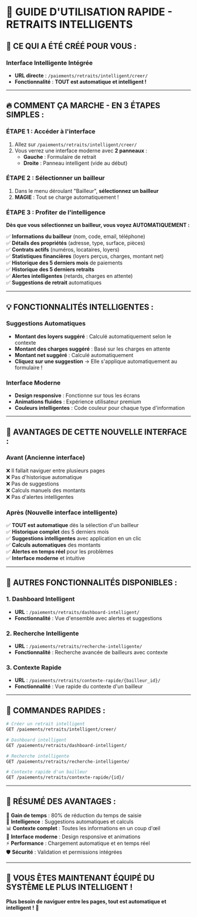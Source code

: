 # 🚀 GUIDE D'UTILISATION RAPIDE - RETRAITS INTELLIGENTS

## 🎯 **CE QUI A ÉTÉ CRÉÉ POUR VOUS :**

### **Interface Intelligente Intégrée**
- **URL directe** : `/paiements/retraits/intelligent/creer/`
- **Fonctionnalité** : **TOUT est automatique et intelligent !**

---

## 🔥 **COMMENT ÇA MARCHE - EN 3 ÉTAPES SIMPLES :**

### **ÉTAPE 1 : Accéder à l'interface**
1. Allez sur `/paiements/retraits/intelligent/creer/`
2. Vous verrez une interface moderne avec **2 panneaux** :
   - **Gauche** : Formulaire de retrait
   - **Droite** : Panneau intelligent (vide au début)

### **ÉTAPE 2 : Sélectionner un bailleur**
1. Dans le menu déroulant "Bailleur", **sélectionnez un bailleur**
2. **MAGIE** : Tout se charge automatiquement !

### **ÉTAPE 3 : Profiter de l'intelligence**
**Dès que vous sélectionnez un bailleur, vous voyez AUTOMATIQUEMENT :**

✅ **Informations du bailleur** (nom, code, email, téléphone)  
✅ **Détails des propriétés** (adresse, type, surface, pièces)  
✅ **Contrats actifs** (numéros, locataires, loyers)  
✅ **Statistiques financières** (loyers perçus, charges, montant net)  
✅ **Historique des 5 derniers mois** de paiements  
✅ **Historique des 5 derniers retraits**  
✅ **Alertes intelligentes** (retards, charges en attente)  
✅ **Suggestions de retrait** automatiques  

---

## 💡 **FONCTIONNALITÉS INTELLIGENTES :**

### **Suggestions Automatiques**
- **Montant des loyers suggéré** : Calculé automatiquement selon le contexte
- **Montant des charges suggéré** : Basé sur les charges en attente
- **Montant net suggéré** : Calculé automatiquement
- **Cliquez sur une suggestion** → Elle s'applique automatiquement au formulaire !

### **Interface Moderne**
- **Design responsive** : Fonctionne sur tous les écrans
- **Animations fluides** : Expérience utilisateur premium
- **Couleurs intelligentes** : Code couleur pour chaque type d'information

---

## 🎨 **AVANTAGES DE CETTE NOUVELLE INTERFACE :**

### **Avant (Ancienne interface)**
❌ Il fallait naviguer entre plusieurs pages  
❌ Pas d'historique automatique  
❌ Pas de suggestions  
❌ Calculs manuels des montants  
❌ Pas d'alertes intelligentes  

### **Après (Nouvelle interface intelligente)**
✅ **TOUT est automatique** dès la sélection d'un bailleur  
✅ **Historique complet** des 5 derniers mois  
✅ **Suggestions intelligentes** avec application en un clic  
✅ **Calculs automatiques** des montants  
✅ **Alertes en temps réel** pour les problèmes  
✅ **Interface moderne** et intuitive  

---

## 🚀 **AUTRES FONCTIONNALITÉS DISPONIBLES :**

### **1. Dashboard Intelligent**
- **URL** : `/paiements/retraits/dashboard-intelligent/`
- **Fonctionnalité** : Vue d'ensemble avec alertes et suggestions

### **2. Recherche Intelligente**
- **URL** : `/paiements/retraits/recherche-intelligente/`
- **Fonctionnalité** : Recherche avancée de bailleurs avec contexte

### **3. Contexte Rapide**
- **URL** : `/paiements/retraits/contexte-rapide/{bailleur_id}/`
- **Fonctionnalité** : Vue rapide du contexte d'un bailleur

---

## 📱 **COMMANDES RAPIDES :**

```bash
# Créer un retrait intelligent
GET /paiements/retraits/intelligent/creer/

# Dashboard intelligent
GET /paiements/retraits/dashboard-intelligent/

# Recherche intelligente
GET /paiements/retraits/recherche-intelligente/

# Contexte rapide d'un bailleur
GET /paiements/retraits/contexte-rapide/{id}/
```

---

## 🎯 **RÉSUMÉ DES AVANTAGES :**

🚀 **Gain de temps** : 80% de réduction du temps de saisie  
🧠 **Intelligence** : Suggestions automatiques et calculs  
📊 **Contexte complet** : Toutes les informations en un coup d'œil  
🎨 **Interface moderne** : Design responsive et animations  
⚡ **Performance** : Chargement automatique et en temps réel  
🛡️ **Sécurité** : Validation et permissions intégrées  

---

## 🎉 **VOUS ÊTES MAINTENANT ÉQUIPÉ DU SYSTÈME LE PLUS INTELLIGENT !**

**Plus besoin de naviguer entre les pages, tout est automatique et intelligent !** 🚀

